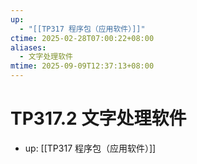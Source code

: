 ```yaml
---
up:
  - "[[TP317 程序包（应用软件）]]"
ctime: 2025-02-28T07:00:22+08:00
aliases:
  - 文字处理软件
mtime: 2025-09-09T12:37:13+08:00
---
```


# TP317.2 文字处理软件

- up: [[TP317 程序包（应用软件）]]
